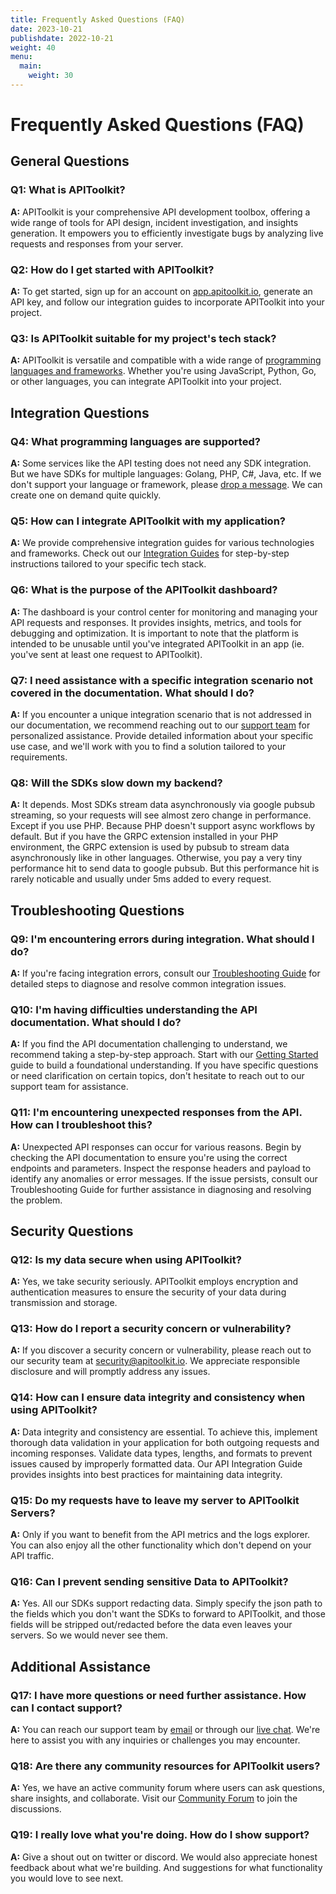 ```yaml
---
title: Frequently Asked Questions (FAQ)
date: 2023-10-21
publishdate: 2022-10-21
weight: 40
menu:
  main:
    weight: 30
---
```


# Frequently Asked Questions (FAQ)

## General Questions

### Q1: What is APIToolkit?

**A:** APIToolkit is your comprehensive API development toolbox, offering a wide range of tools for API design, incident investigation, and insights generation. It empowers you to efficiently investigate bugs by analyzing live requests and responses from your server.

### Q2: How do I get started with APIToolkit?

**A:** To get started, sign up for an account on [app.apitoolkit.io](https://app.apitoolkit.io/), generate an API key, and follow our integration guides to incorporate APIToolkit into your project.

### Q3: Is APIToolkit suitable for my project's tech stack?

**A:** APIToolkit is versatile and compatible with a wide range of [programming languages and frameworks](https://apitoolkit.io/docs/get-started/quickstarts/). Whether you're using JavaScript, Python, Go, or other languages, you can integrate APIToolkit into your project.

## Integration Questions

### Q4: What programming languages are supported?

**A:** Some services like the API testing does not need any SDK integration. But we have SDKs for multiple languages: Golang, PHP, C#, Java, etc. If we don't support your language or framework, please [drop a message](hello@apitoolkit.io). We can create one on demand quite quickly.

### Q5: How can I integrate APIToolkit with my application?

**A:** We provide comprehensive integration guides for various technologies and frameworks. Check out our [Integration Guides](/docs/get-started/quickstarts/) for step-by-step instructions tailored to your specific tech stack.

### Q6: What is the purpose of the APIToolkit dashboard?

**A:** The dashboard is your control center for monitoring and managing your API requests and responses. It provides insights, metrics, and tools for debugging and optimization. It is important to note that the platform is intended to be unusable until you've integrated APIToolkit in an app (ie. you've sent at least one request to APIToolkit).

### Q7: I need assistance with a specific integration scenario not covered in the documentation. What should I do?

**A:** If you encounter a unique integration scenario that is not addressed in our documentation, we recommend reaching out to our [support team](hello@apitoolkit.io) for personalized assistance. Provide detailed information about your specific use case, and we'll work with you to find a solution tailored to your requirements.

### Q8: Will the SDKs slow down my backend?
**A:** It depends. Most SDKs stream data asynchronously via google pubsub streaming, so your requests will see almost zero change in performance. Except if you use PHP. Because PHP doesn't support async workflows by default. But if you have the GRPC extension installed in your PHP environment, the GRPC extension is used by pubsub to stream data asynchronously like in other languages. Otherwise, you pay a very tiny performance hit to send data to google pubsub. But this performance hit is rarely noticable and usually under 5ms added to every request.

## Troubleshooting Questions

### Q9: I'm encountering errors during integration. What should I do?

**A:** If you're facing integration errors, consult our [Troubleshooting Guide](/docs/get-started/troubleshooting-and-faq/troubleshooting-errors/) for detailed steps to diagnose and resolve common integration issues.

### Q10: I'm having difficulties understanding the API documentation. What should I do?

**A:** If you find the API documentation challenging to understand, we recommend taking a step-by-step approach. Start with our [Getting Started](https://apitoolkit.io/docs/get-started/) guide to build a foundational understanding. If you have specific questions or need clarification on certain topics, don't hesitate to reach out to our support team for assistance.

### Q11: I'm encountering unexpected responses from the API. How can I troubleshoot this?

**A:** Unexpected API responses can occur for various reasons. Begin by checking the API documentation to ensure you're using the correct endpoints and parameters. Inspect the response headers and payload to identify any anomalies or error messages. If the issue persists, consult our Troubleshooting Guide for further assistance in diagnosing and resolving the problem.

## Security Questions

### Q12: Is my data secure when using APIToolkit?

**A:** Yes, we take security seriously. APIToolkit employs encryption and authentication measures to ensure the security of your data during transmission and storage.

### Q13: How do I report a security concern or vulnerability?

**A:** If you discover a security concern or vulnerability, please reach out to our security team at [security@apitoolkit.io](mailto:hello@apitoolkit.io). We appreciate responsible disclosure and will promptly address any issues.

### Q14: How can I ensure data integrity and consistency when using APIToolkit?

**A:** Data integrity and consistency are essential. To achieve this, implement thorough data validation in your application for both outgoing requests and incoming responses. Validate data types, lengths, and formats to prevent issues caused by improperly formatted data. Our API Integration Guide provides insights into best practices for maintaining data integrity.

### Q15: Do my requests have to leave my server to APIToolkit Servers?
**A:** Only if you want to benefit from the API metrics and the logs explorer. You can also enjoy all the other functionality which don't depend on your API traffic.

### Q16: Can I prevent sending sensitive Data to APIToolkit?
**A:** Yes. All our SDKs support redacting data. Simply specify the json path to the fields which you don't want the SDKs to forward to APIToolkit, and those fields will be stripped out/redacted before the data even leaves your servers. So we would never see them.

## Additional Assistance

### Q17: I have more questions or need further assistance. How can I contact support?

**A:** You can reach our support team by [email](mailto:hello@apitoolkit.io) or through our [live chat](https://calendly.com/tonyalaribe/30min?month=2023-10). We're here to assist you with any inquiries or challenges you may encounter.

### Q18: Are there any community resources for APIToolkit users?

**A:** Yes, we have an active community forum where users can ask questions, share insights, and collaborate. Visit our [Community Forum](https://discord.com/invite/dEB6EjQnKB) to join the discussions.

### Q19: I really love what you're doing. How do I show support?
**A:** Give a shout out on twitter or discord. We would also appreciate honest feedback about what we're building. And suggestions for what functionality you would love to see next.
